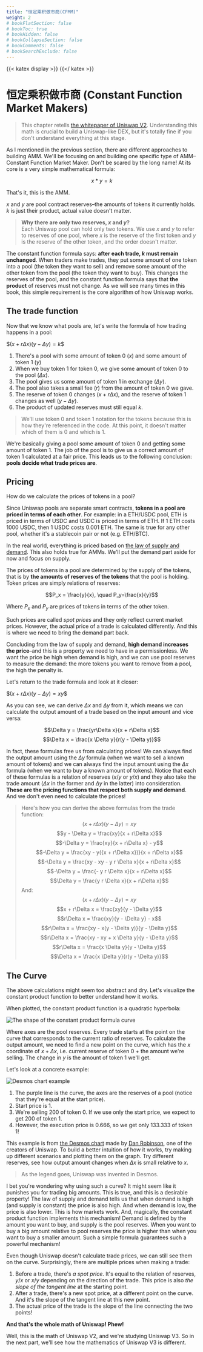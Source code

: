```yaml
---
title: "恒定乘积做市商(CFMM)"
weight: 2
# bookFlatSection: false
# bookToc: true
# bookHidden: false
# bookCollapseSection: false
# bookComments: false
# bookSearchExclude: false
---
```

{{< katex display >}} {{</ katex >}}

# 恒定乘积做市商 (Constant Function Market Makers)

> This chapter retells [the whitepaper of Uniswap V2](https://uniswap.org/whitepaper.pdf). Understanding this math is
crucial to build a Uniswap-like DEX, but it's totally fine if you don't understand everything at this stage.

As I mentioned in the previous section, there are different approaches to building AMM. We'll be focusing on and
building one specific type of AMM–Constant Function Market Maker. Don't be scared by the long name! At its core is a very
simple mathematical formula:

$$x * y = k$$

That's it, this is the AMM.

$x$ and $y$ are pool contract reserves–the amounts of tokens it currently holds. *k* is just their product, actual
value doesn't matter.

> **Why there are only two reserves, *x* and *y*?**  
Each Uniswap pool can hold only two tokens. We use *x* and *y* to refer to reserves of one pool, where *x* is the reserve
of the first token and *y* is the reserve of the other token, and the order doesn't matter.

The constant function formula says: **after each trade, *k* must remain unchanged**. When traders make trades, they
put some amount of one token into a pool (the token they want to sell) and remove some amount of the other token from the pool
(the token they want to buy). This changes the reserves of the pool, and the constant function formula says that **the product**
of reserves must not change. As we will see many times in this book, this simple requirement is the core algorithm of how
Uniswap works.

## The trade function
Now that we know what pools are, let's write the formula of how trading happens in a pool:

$$(x + r\Delta x)(y - \Delta y) = k\$$

1. There's a pool with some amount of token 0 ($x$) and some amount of token 1 ($y$) 
1. When we buy token 1 for token 0, we give some amount of token 0 to the pool ($\Delta x$).
1. The pool gives us some amount of token 1 in exchange ($\Delta y$).
1. The pool also takes a small fee ($r$) from the amount of token 0 we gave.
1. The reserve of token 0 changes ($x + r \Delta x$), and the reserve of token 1 changes as well ($y - \Delta y$).
1. The product of updated reserves must still equal $k$.

> We'll use token 0 and token 1 notation for the tokens because this is how they're referenced in the code. At this point,
it doesn't matter which of them is 0 and which is 1.

We're basically giving a pool some amount of token 0 and getting some amount of token 1. The job of the pool is to give
us a correct amount of token 1 calculated at a fair price. This leads us to the following conclusion: **pools decide what
trade prices are**.

## Pricing

How do we calculate the prices of tokens in a pool?

Since Uniswap pools are separate smart contracts, **tokens in a pool are priced in terms of each other**. For example: in
a ETH/USDC pool, ETH is priced in terms of USDC and USDC is priced in terms of ETH. If 1 ETH costs 1000 USDC, then 1 USDC
costs 0.001 ETH. The same is true for any other pool, whether it's a stablecoin pair or not (e.g. ETH/BTC).

In the real world, everything is priced based on [the law of supply and demand](https://www.investopedia.com/terms/l/law-of-supply-demand.asp).
This also holds true for AMMs. We'll put the demand part aside for now and focus on supply.

The prices of tokens in a pool are determined by the supply of the tokens, that is by **the amounts of reserves of the
tokens** that the pool is holding. Token prices are simply relations of reserves:

$$P_x = \frac{y}{x}, \quad P_y=\frac{x}{y}$$

Where $P_x$ and $P_y$ are prices of tokens in terms of the other token.

Such prices are called *spot prices* and they only reflect current market prices. However, the actual price of a trade
is calculated differently. And this is where we need to bring the demand part back.

Concluding from the law of supply and demand, **high demand increases the price**–and this is a property we need to have
in a permissionless. We want the price be high when demand is high, and we can use pool reserves to measure the demand:
the more tokens you want to remove from a pool, the high the penalty is.

Let's return to the trade formula and look at it closer:

$$(x + r\Delta x)(y - \Delta y) = xy\$$

As you can see, we can derive $\Delta x$ and $\Delta y$ from it, which means we can calculate the output amount of a trade
based on the input amount and vice versa:

$$\Delta y = \frac{yr\Delta x}{x + r\Delta x}$$
$$\Delta x = \frac{x \Delta y}{r(y - \Delta y)}$$

In fact, these formulas free us from calculating prices! We can always find the output amount using the $\Delta y$ formula
(when we want to sell a known amount of tokens) and we can always find the input amount using the $\Delta x$ formula (when
we want to buy a known amount of tokens). Notice that each of these formulas is a relation of reserves ($x/y$ or $y/x$)
and they also take the trade amount ($\Delta x$ in the former and $\Delta y$ in the latter) into consideration. **These
are the pricing functions that respect both supply and demand**. And we don't even need to calculate the prices!

> Here's how you can derive the above formulas from the trade function:
$$(x + r\Delta x)(y - \Delta y) = xy$$
$$y - \Delta y = \frac{xy}{x + r\Delta x}$$
$$-\Delta y = \frac{xy}{x + r\Delta x} - y$$
$$-\Delta y = \frac{xy - y({x + r\Delta x})}{x + r\Delta x}$$
$$-\Delta y = \frac{xy - xy - y r \Delta x}{x + r\Delta x}$$
$$-\Delta y = \frac{- y r \Delta x}{x + r\Delta x}$$
$$\Delta y = \frac{y r \Delta x}{x + r\Delta x}$$
And:
$$(x + r\Delta x)(y - \Delta y) = xy$$
$$x + r\Delta x = \frac{xy}{y - \Delta y}$$
$$r\Delta x = \frac{xy}{y - \Delta y} - x$$
$$r\Delta x = \frac{xy - x(y - \Delta y)}{y - \Delta y}$$
$$r\Delta x = \frac{xy - xy + x \Delta y}{y - \Delta y}$$
$$r\Delta x = \frac{x \Delta y}{y - \Delta y}$$
$$\Delta x = \frac{x \Delta y}{r(y - \Delta y)}$$

## The Curve

The above calculations might seem too abstract and dry. Let's visualize the constant product function to better understand
how it works.

When plotted, the constant product function is a quadratic hyperbola:

![The shape of the constant product formula curve](/images/milestone_0/the_curve.png)

Where axes are the pool reserves. Every trade starts at the point on the curve that corresponds to the current ratio of
reserves. To calculate the output amount, we need to find a new point on the curve, which has the $x$ coordinate of $x+\Delta x$, i.e.
current reserve of token 0 + the amount we're selling. The change in $y$ is the amount of token 1 we'll get.

Let's look at a concrete example:

![Desmos chart example](/images/milestone_0/desmos.png)

1. The purple line is the curve, the axes are the reserves of a pool (notice that they're equal at the start price).
1. Start price is 1.
1. We're selling 200 of token 0. If we use only the start price, we expect to get 200 of token 1.
1. However, the execution price is 0.666, so we get only 133.333 of token 1!

This example is from [the Desmos chart](https://www.desmos.com/calculator/7wbvkts2jf) made by [Dan Robinson](https://twitter.com/danrobinson),
one of the creators of Uniswap. To build a better intuition of how it works, try making up different scenarios and
plotting them on the graph. Try different reserves, see how output amount changes when $\Delta x$ is small relative to $x$.

> As the legend goes, Uniswap was invented in Desmos.

I bet you're wondering why using such a curve? It might seem like it punishes you for trading big amounts. This is true,
and this is a desirable property! The law of supply and demand tells us that when demand is high (and supply is constant)
the price is also high. And when demand is low, the price is also lower. This is how markets work. And, magically,
the constant product function implements this mechanism! Demand is defined by the amount you want to buy, and supply is the
pool reserves. When you want to buy a big amount relative to pool reserves the price is higher than when you want to
buy a smaller amount. Such a simple formula guarantees such a powerful mechanism!

Even though Uniswap doesn't calculate trade prices, we can still see them on the curve. Surprisingly, there are multiple
prices when making a trade:

1. Before a trade, there's *a spot price*. It's equal to the relation of reserves, $y/x$ or $x/y$ depending on the
direction of the trade. This price is also *the slope of the tangent line* at the starting point.
1. After a trade, there's a new spot price, at a different point on the curve. And it's the slope of the tangent line at
this new point.
1. The actual price of the trade is the slope of the line connecting the two points!

**And that's the whole math of Uniswap! Phew!**

Well, this is the math of Uniswap V2, and we're studying Uniswap V3. So in the next part, we'll see how the mathematics
of Uniswap V3 is different.